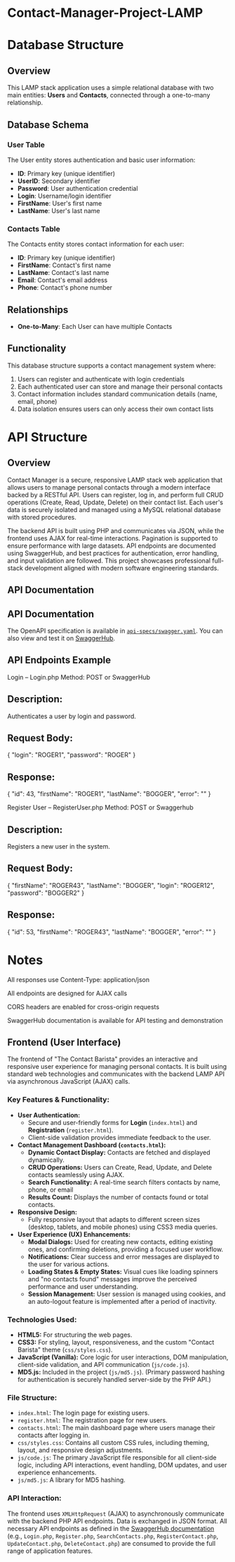 # Contact-Manager-Project-LAMP

# Database Structure

## Overview
This LAMP stack application uses a simple relational database with two main entities: **Users** and **Contacts**, connected through a one-to-many relationship.

## Database Schema

### User Table
The User entity stores authentication and basic user information:
- **ID**: Primary key (unique identifier)
- **UserID**: Secondary identifier 
- **Password**: User authentication credential
- **Login**: Username/login identifier
- **FirstName**: User's first name
- **LastName**: User's last name

### Contacts Table
The Contacts entity stores contact information for each user:
- **ID**: Primary key (unique identifier)
- **FirstName**: Contact's first name
- **LastName**: Contact's last name
- **Email**: Contact's email address
- **Phone**: Contact's phone number

## Relationships
- **One-to-Many**: Each User can have multiple Contacts

## Functionality
This database structure supports a contact management system where:
1. Users can register and authenticate with login credentials
2. Each authenticated user can store and manage their personal contacts
3. Contact information includes standard communication details (name, email, phone)
4. Data isolation ensures users can only access their own contact lists


# API Structure

## Overview
Contact Manager is a secure, responsive LAMP stack web application that allows users to manage personal contacts through a modern interface backed by a RESTful API. Users can register, log in, and perform full CRUD operations (Create, Read, Update, Delete) on their contact list. Each user's data is securely isolated and managed using a MySQL relational database with stored procedures.

The backend API is built using PHP and communicates via JSON, while the frontend uses AJAX for real-time interactions. Pagination is supported to ensure performance with large datasets. API endpoints are documented using SwaggerHub, and best practices for authentication, error handling, and input validation are followed. This project showcases professional full-stack development aligned with modern software engineering standards.

## API Documentation
## API Documentation

The OpenAPI specification is available in [`api-specs/swagger.yaml`](api-specs/swagger.yaml). You can also view and test it on [SwaggerHub](https://app.swaggerhub.com/apis/contactmanagerapi/ContactManagerAPI/1.0.0#/).


## API Endpoints Example
Login – Login.php
Method: POST or SwaggerHub

## Description: 
Authenticates a user by login and password.

## Request Body:


{
  "login": "ROGER1",
  "password": "ROGER"
}
## Response:

{
  "id": 43,
  "firstName": "ROGER1",
  "lastName": "BOGGER",
  "error": ""
}

Register User – RegisterUser.php
Method: POST or Swaggerhub

## Description: 
Registers a new user in the system.

## Request Body:
{
  "firstName": "ROGER43",
  "lastName": "BOGGER",
  "login": "ROGER12",
  "password": "BOGGER2"
}

## Response:
{
  "id": 53,
  "firstName": "ROGER43",
  "lastName": "BOGGER",
  "error": ""
}

# Notes
All responses use Content-Type: application/json

All endpoints are designed for AJAX calls

CORS headers are enabled for cross-origin requests

SwaggerHub documentation is available for API testing and demonstration

## Frontend (User Interface)

The frontend of "The Contact Barista" provides an interactive and responsive user experience for managing personal contacts. It is built using standard web technologies and communicates with the backend LAMP API via asynchronous JavaScript (AJAX) calls.

### Key Features & Functionality:

* **User Authentication:**
    * Secure and user-friendly forms for **Login** (`index.html`) and **Registration** (`register.html`).
    * Client-side validation provides immediate feedback to the user.
* **Contact Management Dashboard (`contacts.html`):**
    * **Dynamic Contact Display:** Contacts are fetched and displayed dynamically.
    * **CRUD Operations:** Users can Create, Read, Update, and Delete contacts seamlessly using AJAX.
    * **Search Functionality:** A real-time search filters contacts by name, phone, or email
    * **Results Count:** Displays the number of contacts found or total contacts.
* **Responsive Design:**
    * Fully responsive layout that adapts to different screen sizes (desktop, tablets, and mobile phones) using CSS3 media queries.
* **User Experience (UX) Enhancements:**
    * **Modal Dialogs:** Used for creating new contacts, editing existing ones, and confirming deletions, providing a focused user workflow.
    * **Notifications:** Clear success and error messages are displayed to the user for various actions.
    * **Loading States & Empty States:** Visual cues like loading spinners and "no contacts found" messages improve the perceived performance and user understanding.
    * **Session Management:** User session is managed using cookies, and an auto-logout feature is implemented after a period of inactivity.

### Technologies Used:

* **HTML5:** For structuring the web pages.
* **CSS3:** For styling, layout, responsiveness, and the custom "Contact Barista" theme (`css/styles.css`).
* **JavaScript (Vanilla):** Core logic for user interactions, DOM manipulation, client-side validation, and API communication (`js/code.js`).
* **MD5.js:** Included in the project (`js/md5.js`). (Primary password hashing for authentication is securely handled server-side by the PHP API.)

### File Structure:

* `index.html`: The login page for existing users.
* `register.html`: The registration page for new users.
* `contacts.html`: The main dashboard page where users manage their contacts after logging in.
* `css/styles.css`: Contains all custom CSS rules, including theming, layout, and responsive design adjustments.
* `js/code.js`: The primary JavaScript file responsible for all client-side logic, including API interactions, event handling, DOM updates, and user experience enhancements.
* `js/md5.js`: A library for MD5 hashing.

### API Interaction:

The frontend uses `XMLHttpRequest` (AJAX) to asynchronously communicate with the backend PHP API endpoints. Data is exchanged in JSON format. All necessary API endpoints as defined in the [SwaggerHub documentation](https://app.swaggerhub.com/apis/contactmanagerapi/ContactManagerAPI/1.0.0#/) (e.g., `Login.php`, `Register.php`, `SearchContacts.php`, `RegisterContact.php`, `UpdateContact.php`, `DeleteContact.php`) are consumed to provide the full range of application features.


